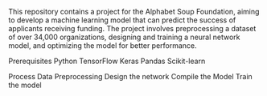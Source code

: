 This repository contains a project for the Alphabet Soup Foundation, aiming to develop a machine learning model that can predict the success of applicants receiving funding. The project involves preprocessing a dataset of over 34,000 organizations, designing and training a neural network model, and optimizing the model for better performance.


Prerequisites
Python 
TensorFlow
Keras
Pandas
Scikit-learn

Process
Data Preprocessing
Design the network
Compile the Model
Train the model
